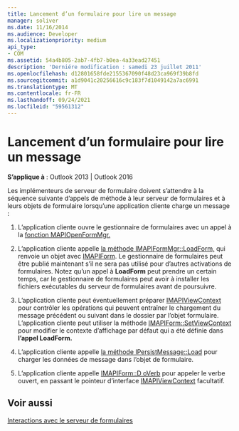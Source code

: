 ```yaml
---
title: Lancement d’un formulaire pour lire un message
manager: soliver
ms.date: 11/16/2014
ms.audience: Developer
ms.localizationpriority: medium
api_type:
- COM
ms.assetid: 54a4b805-2ab7-4fb7-b0ea-4a33ead27451
description: 'Derniére modification : samedi 23 juillet 2011'
ms.openlocfilehash: d12801658fde2155367090f48d23ca969f39b8fd
ms.sourcegitcommit: a1d9041c20256616c9c183f7d1049142a7ac6991
ms.translationtype: MT
ms.contentlocale: fr-FR
ms.lasthandoff: 09/24/2021
ms.locfileid: "59561312"
---
```

# <a name="launching-a-form-to-read-a-message"></a>Lancement d’un formulaire pour lire un message

  
  
**S’applique à** : Outlook 2013 | Outlook 2016 
  
Les implémenteurs de serveur de formulaire doivent s’attendre à la séquence suivante d’appels de méthode à leur serveur de formulaires et à leurs objets de formulaire lorsqu’une application cliente charge un message :
  
1. L’application cliente ouvre le gestionnaire de formulaires avec un appel à la [fonction MAPIOpenFormMgr.](mapiopenformmgr.md) 
    
2. L’application cliente appelle [la méthode IMAPIFormMgr::LoadForm,](imapiformmgr-loadform.md) qui renvoie un objet avec [IMAPIForm](imapiformiunknown.md). Le gestionnaire de formulaires peut être publié maintenant s’il ne sera pas utilisé pour d’autres activations de formulaires. Notez qu’un appel à **LoadForm** peut prendre un certain temps, car le gestionnaire de formulaires peut avoir à installer les fichiers exécutables du serveur de formulaires avant de poursuivre. 
    
3. L’application cliente peut éventuellement préparer [IMAPIViewContext](imapiviewcontextiunknown.md) pour contrôler les opérations qui peuvent entraîner le chargement du message précédent ou suivant dans le dossier par l’objet formulaire. L’application cliente peut utiliser la méthode [IMAPIForm::SetViewContext](imapiform-setviewcontext.md) pour modifier le contexte d’affichage par défaut qui a été définie dans **l’appel LoadForm.** 
    
4. L’application cliente appelle [la méthode IPersistMessage::Load](ipersistmessage-load.md) pour charger les données de message dans l’objet de formulaire. 
    
5. L’application cliente appelle [IMAPIForm::D oVerb](imapiform-doverb.md) pour appeler le verbe ouvert, en passant le pointeur d’interface [IMAPIViewContext](imapiviewcontextiunknown.md) facultatif. 
    
## <a name="see-also"></a>Voir aussi



[Interactions avec le serveur de formulaires](form-server-interactions.md)

